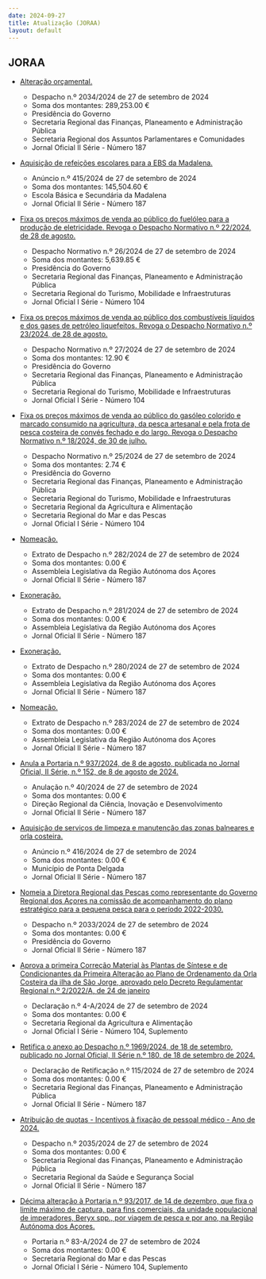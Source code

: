 ```yaml
---
date: 2024-09-27
title: Atualização (JORAA)
layout: default
---
```

## JORAA

* [Alteração orçamental.](https://jo.azores.gov.pt/#/ato/90a8d08b-e921-4c0f-affa-e966cf6450c9)
  * Despacho n.º 2034/2024 de 27 de setembro de 2024
  * Soma dos montantes: 289,253.00 €
  * Presidência do Governo
  * Secretaria Regional das Finanças, Planeamento e Administração Pública
  * Secretaria Regional dos Assuntos Parlamentares e Comunidades
  * Jornal Oficial II Série - Número 187

* [Aquisição de refeições escolares para a EBS da Madalena.](https://jo.azores.gov.pt/#/ato/262283b7-641d-4f04-b1c9-bd9e21f99355)
  * Anúncio n.º 415/2024 de 27 de setembro de 2024
  * Soma dos montantes: 145,504.60 €
  * Escola Básica e Secundária da Madalena
  * Jornal Oficial II Série - Número 187

* [Fixa os preços máximos de venda ao público do fuelóleo para a produção de eletricidade. Revoga o Despacho Normativo n.º 22/2024, de 28 de agosto.](https://jo.azores.gov.pt/#/ato/0625069f-d465-4025-a4e1-7432242237fb)
  * Despacho Normativo n.º 26/2024 de 27 de setembro de 2024
  * Soma dos montantes: 5,639.85 €
  * Presidência do Governo
  * Secretaria Regional das Finanças, Planeamento e Administração Pública
  * Secretaria Regional do Turismo, Mobilidade e Infraestruturas
  * Jornal Oficial I Série - Número 104

* [Fixa os preços máximos de venda ao público dos combustíveis líquidos e dos gases de petróleo liquefeitos. Revoga o Despacho Normativo n.º 23/2024, de 28 de agosto.](https://jo.azores.gov.pt/#/ato/1bb651e3-2efe-4d95-b226-f4fed4c199fd)
  * Despacho Normativo n.º 27/2024 de 27 de setembro de 2024
  * Soma dos montantes: 12.90 €
  * Presidência do Governo
  * Secretaria Regional das Finanças, Planeamento e Administração Pública
  * Secretaria Regional do Turismo, Mobilidade e Infraestruturas
  * Jornal Oficial I Série - Número 104

* [Fixa os preços máximos de venda ao público do gasóleo colorido e marcado consumido na agricultura, da pesca artesanal e pela frota de pesca costeira de convés fechado e do largo. Revoga o Despacho Normativo n.º 18/2024, de 30 de julho.](https://jo.azores.gov.pt/#/ato/1fe7660b-ac2a-4c06-af8b-e6e70fe38a94)
  * Despacho Normativo n.º 25/2024 de 27 de setembro de 2024
  * Soma dos montantes: 2.74 €
  * Presidência do Governo
  * Secretaria Regional das Finanças, Planeamento e Administração Pública
  * Secretaria Regional do Turismo, Mobilidade e Infraestruturas
  * Secretaria Regional da Agricultura e Alimentação
  * Secretaria Regional do Mar e das Pescas
  * Jornal Oficial I Série - Número 104

* [Nomeação.](https://jo.azores.gov.pt/#/ato/25b3d570-5d88-48fb-a0a4-a6d196c8321d)
  * Extrato de Despacho n.º 282/2024 de 27 de setembro de 2024
  * Soma dos montantes: 0.00 €
  * Assembleia Legislativa da Região Autónoma dos Açores
  * Jornal Oficial II Série - Número 187

* [Exoneração.](https://jo.azores.gov.pt/#/ato/b7f196b7-0272-4609-a14a-3d0efd5050d7)
  * Extrato de Despacho n.º 281/2024 de 27 de setembro de 2024
  * Soma dos montantes: 0.00 €
  * Assembleia Legislativa da Região Autónoma dos Açores
  * Jornal Oficial II Série - Número 187

* [Exoneração.](https://jo.azores.gov.pt/#/ato/02d3b34d-137d-44aa-b32b-72abd5bb5f61)
  * Extrato de Despacho n.º 280/2024 de 27 de setembro de 2024
  * Soma dos montantes: 0.00 €
  * Assembleia Legislativa da Região Autónoma dos Açores
  * Jornal Oficial II Série - Número 187

* [Nomeação.](https://jo.azores.gov.pt/#/ato/cdec2279-a064-4030-ab20-6f6dbc97f2aa)
  * Extrato de Despacho n.º 283/2024 de 27 de setembro de 2024
  * Soma dos montantes: 0.00 €
  * Assembleia Legislativa da Região Autónoma dos Açores
  * Jornal Oficial II Série - Número 187

* [Anula a Portaria n.º 937/2024, de 8 de agosto, publicada no Jornal Oficial, II Série, n.º 152, de 8 de agosto de 2024.](https://jo.azores.gov.pt/#/ato/276a3323-f3da-4d07-94c8-7200f19bf969)
  * Anulação n.º 40/2024 de 27 de setembro de 2024
  * Soma dos montantes: 0.00 €
  * Direção Regional da Ciência, Inovação e Desenvolvimento
  * Jornal Oficial II Série - Número 187

* [Aquisição de serviços de limpeza e manutenção das zonas balneares e orla costeira.](https://jo.azores.gov.pt/#/ato/4286f983-c2b3-46db-a92e-b6dc7ae14218)
  * Anúncio n.º 416/2024 de 27 de setembro de 2024
  * Soma dos montantes: 0.00 €
  * Município de Ponta Delgada
  * Jornal Oficial II Série - Número 187

* [Nomeia a Diretora Regional das Pescas como representante do Governo Regional dos Açores na comissão de acompanhamento do plano estratégico para a pequena pesca para o período 2022-2030.](https://jo.azores.gov.pt/#/ato/4ecc2be2-eade-4123-950d-2ec15ea3c2ef)
  * Despacho n.º 2033/2024 de 27 de setembro de 2024
  * Soma dos montantes: 0.00 €
  * Presidência do Governo
  * Jornal Oficial II Série - Número 187

* [Aprova a primeira Correção Material às Plantas de Síntese e de Condicionantes da Primeira Alteração ao Plano de Ordenamento da Orla Costeira da ilha de São Jorge, aprovado pelo Decreto Regulamentar Regional n.º 2/2022/A, de 24 de janeiro](https://jo.azores.gov.pt/#/ato/5d337e90-a2de-4711-b5ef-ff492549058b)
  * Declaração n.º 4-A/2024 de 27 de setembro de 2024
  * Soma dos montantes: 0.00 €
  * Secretaria Regional da Agricultura e Alimentação
  * Jornal Oficial I Série - Número 104, Suplemento

* [Retifica o anexo ao Despacho n.º 1969/2024, de 18 de setembro, publicado no Jornal Oficial, II Série n.º 180, de 18 de setembro de 2024.](https://jo.azores.gov.pt/#/ato/14ed0962-61e9-435d-8ebd-96c536e92d9e)
  * Declaração de Retificação n.º 115/2024 de 27 de setembro de 2024
  * Soma dos montantes: 0.00 €
  * Secretaria Regional das Finanças, Planeamento e Administração Pública
  * Jornal Oficial II Série - Número 187

* [Atribuição de quotas - Incentivos à fixação de pessoal médico - Ano de 2024.](https://jo.azores.gov.pt/#/ato/30a34d9d-4c95-4ace-8e82-0a85c8cfd9be)
  * Despacho n.º 2035/2024 de 27 de setembro de 2024
  * Soma dos montantes: 0.00 €
  * Secretaria Regional das Finanças, Planeamento e Administração Pública
  * Secretaria Regional da Saúde e Segurança Social
  * Jornal Oficial II Série - Número 187

* [Décima alteração à Portaria n.º 93/2017, de 14 de dezembro, que fixa o limite máximo de captura, para fins comerciais, da unidade populacional de imperadores, Beryx spp., por viagem de pesca e por ano, na Região Autónoma dos Açores.](https://jo.azores.gov.pt/#/ato/7b841f9a-5b19-44a6-9698-0c07abaa72de)
  * Portaria n.º 83-A/2024 de 27 de setembro de 2024
  * Soma dos montantes: 0.00 €
  * Secretaria Regional do Mar e das Pescas
  * Jornal Oficial I Série - Número 104, Suplemento
